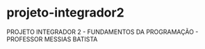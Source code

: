 # projeto-integrador2
PROJETO INTEGRADOR 2 - FUNDAMENTOS DA PROGRAMAÇÃO - PROFESSOR MESSIAS BATISTA
